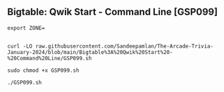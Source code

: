 ## Bigtable: Qwik Start - Command Line [GSP099]

```
export ZONE=


curl -LO raw.githubusercontent.com/Sandeepamlan/The-Arcade-Trivia-January-2024/blob/main/Bigtable%3A%20Qwik%20Start%20-%20Command%20Line/GSP099.sh

sudo chmod +x GSP099.sh

./GSP099.sh

```
